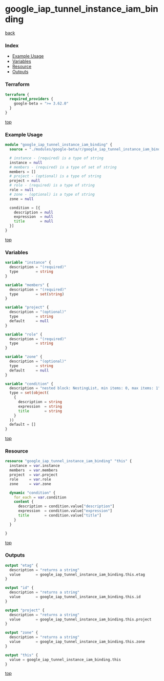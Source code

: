 # google_iap_tunnel_instance_iam_binding

[back](../google-beta.md)

### Index

- [Example Usage](#example-usage)
- [Variables](#variables)
- [Resource](#resource)
- [Outputs](#outputs)

### Terraform

```terraform
terraform {
  required_providers {
    google-beta = ">= 3.62.0"
  }
}
```

[top](#index)

### Example Usage

```terraform
module "google_iap_tunnel_instance_iam_binding" {
  source = "./modules/google-beta/r/google_iap_tunnel_instance_iam_binding"

  # instance - (required) is a type of string
  instance = null
  # members - (required) is a type of set of string
  members = []
  # project - (optional) is a type of string
  project = null
  # role - (required) is a type of string
  role = null
  # zone - (optional) is a type of string
  zone = null

  condition = [{
    description = null
    expression  = null
    title       = null
  }]
}
```

[top](#index)

### Variables

```terraform
variable "instance" {
  description = "(required)"
  type        = string
}

variable "members" {
  description = "(required)"
  type        = set(string)
}

variable "project" {
  description = "(optional)"
  type        = string
  default     = null
}

variable "role" {
  description = "(required)"
  type        = string
}

variable "zone" {
  description = "(optional)"
  type        = string
  default     = null
}

variable "condition" {
  description = "nested block: NestingList, min items: 0, max items: 1"
  type = set(object(
    {
      description = string
      expression  = string
      title       = string
    }
  ))
  default = []
}
```

[top](#index)

### Resource

```terraform
resource "google_iap_tunnel_instance_iam_binding" "this" {
  instance = var.instance
  members  = var.members
  project  = var.project
  role     = var.role
  zone     = var.zone

  dynamic "condition" {
    for_each = var.condition
    content {
      description = condition.value["description"]
      expression  = condition.value["expression"]
      title       = condition.value["title"]
    }
  }

}
```

[top](#index)

### Outputs

```terraform
output "etag" {
  description = "returns a string"
  value       = google_iap_tunnel_instance_iam_binding.this.etag
}

output "id" {
  description = "returns a string"
  value       = google_iap_tunnel_instance_iam_binding.this.id
}

output "project" {
  description = "returns a string"
  value       = google_iap_tunnel_instance_iam_binding.this.project
}

output "zone" {
  description = "returns a string"
  value       = google_iap_tunnel_instance_iam_binding.this.zone
}

output "this" {
  value = google_iap_tunnel_instance_iam_binding.this
}
```

[top](#index)